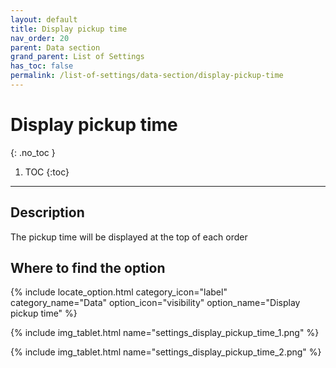 ```yaml
---
layout: default
title: Display pickup time
nav_order: 20
parent: Data section
grand_parent: List of Settings
has_toc: false
permalink: /list-of-settings/data-section/display-pickup-time
---
```


# Display pickup time
{: .no_toc }

1. TOC
{:toc}

---

## Description
The pickup time will be displayed at the top of each order

## Where to find the option
{% include locate_option.html category_icon="label" category_name="Data" option_icon="visibility" option_name="Display pickup time" %}

{% include img_tablet.html name="settings_display_pickup_time_1.png" %}

{% include img_tablet.html name="settings_display_pickup_time_2.png" %}
